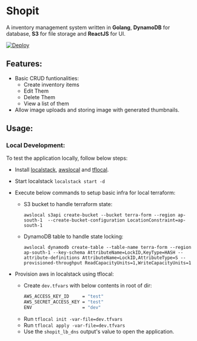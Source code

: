 # Shopit

A inventory management system written in **Golang**, **DynamoDB** for database, **S3** for file storage and **ReactJS** for UI.

[![Deploy](https://github.com/devblin/shopit/actions/workflows/deploy.yml/badge.svg?branch=production)](https://github.com/devblin/shopit/actions/workflows/deploy.yml)

## Features:

-   Basic CRUD funtionalities:
    -   Create inventory items
    -   Edit Them
    -   Delete Them
    -   View a list of them
-   Allow image uploads and storing image with generated thumbnails.

## Usage:

### Local Development:

To test the application locally, follow below steps:
- Install [localstack](https://docs.localstack.cloud/getting-started/installation/), [awslocal](https://github.com/localstack/awscli-local) and [tflocal](https://docs.localstack.cloud/user-guide/integrations/terraform/).
- Start localstack `localstack start -d`
- Execute below commands to setup basic infra for local terraform:
    - S3 bucket to handle terraform state: 
      ```
      awslocal s3api create-bucket --bucket terra-form --region ap-south-1  --create-bucket-configuration LocationConstraint=ap-south-1
      ```
    - DynamoDB table to handle state locking:
      ```
      awslocal dynamodb create-table --table-name terra-form --region ap-south-1 --key-schema AttributeName=LockID,KeyType=HASH --attribute-definitions AttributeName=LockID,AttributeType=S --provisioned-throughput ReadCapacityUnits=1,WriteCapacityUnits=1
      ```

- Provision aws in localstack using tflocal:
    - Create `dev.tfvars` with below contents in root of dir:
      ```sh
      AWS_ACCESS_KEY_ID     = "test"
      AWS_SECRET_ACCESS_KEY = "test"
      ENV                   = "dev"
      ```
    - Run `tflocal init -var-file=dev.tfvars`
    - Run `tflocal apply -var-file=dev.tfvars`
    - Use the `shopit_lb_dns` output's value to open the application.
